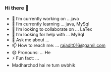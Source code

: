 ### Hi there 👋



- 🔭 I’m currently working on ...java
- 🌱 I’m currently learning ... java, MySql
- 👯 I’m looking to collaborate on ... LaTex
- 🤔 I’m looking for help with ... MySql
- 💬 Ask me about ...
- 📫 How to reach me: ... rajadit016@gamil.com
- 😄 Pronouns: ... He
- ⚡ Fun fact: ...
- Madharchod hai re tum swbhik
